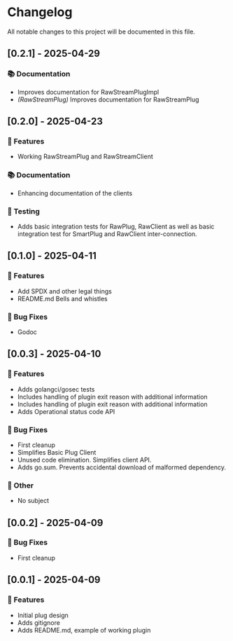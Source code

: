 # Changelog

All notable changes to this project will be documented in this file.

## [0.2.1] - 2025-04-29

### 📚 Documentation

- Improves documentation for RawStreamPlugImpl
- *(RawStreamPlug)* Improves documentation for RawStreamPlug

## [0.2.0] - 2025-04-23

### 🚀 Features

- Working RawStreamPlug and RawStreamClient

### 📚 Documentation

- Enhancing documentation of the clients

### 🧪 Testing

- Adds basic integration tests for RawPlug, RawClient as well as basic integration test for SmartPlug and RawClient inter-connection.

## [0.1.0] - 2025-04-11

### 🚀 Features

- Add SPDX and other legal things
- README.md Bells and whistles

### 🐛 Bug Fixes

- Godoc

## [0.0.3] - 2025-04-10

### 🚀 Features

- Adds golangci/gosec tests
- Includes handling of plugin exit reason with additional information
- Includes handling of plugin exit reason with additional information
- Adds Operational status code API

### 🐛 Bug Fixes

- First cleanup
- Simplifies Basic Plug Client
- Unused code elimination. Simplifies client API.
- Adds go.sum. Prevents accidental download of malformed dependency.

### 💼 Other

- No subject

## [0.0.2] - 2025-04-09

### 🐛 Bug Fixes

- First cleanup

## [0.0.1] - 2025-04-09

### 🚀 Features

- Initial plug design
- Adds gitignore
- Adds README.md, example of working plugin

<!-- generated by git-cliff -->
